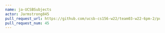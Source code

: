 ```yaml
---
name: ja-UCSBSubjects
actor: Jarmstrong845
pull_request_url: https://github.com/ucsb-cs156-w22/team03-w22-6pm-2/pull/45
pull_request_num: 45
---
```


